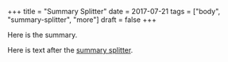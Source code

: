 +++
title = "Summary Splitter"
date = 2017-07-21
tags = ["body", "summary-splitter", "more"]
draft = false
+++

Here is the summary.

<!--more-->

Here is text after the [summary splitter](https://gohugo.io/content-management/summaries#user-defined-manual-summary-splitting).
